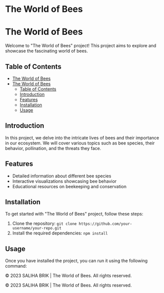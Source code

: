 # The World of Bees
# The World of Bees

Welcome to "The World of Bees" project! This project aims to explore and showcase the fascinating world of bees.

## Table of Contents
- [The World of Bees](#the-world-of-bees)
- [The World of Bees](#the-world-of-bees-1)
  - [Table of Contents](#table-of-contents)
  - [Introduction](#introduction)
  - [Features](#features)
  - [Installation](#installation)
  - [Usage](#usage)

## Introduction
In this project, we delve into the intricate lives of bees and their importance in our ecosystem. We will cover various topics such as bee species, their behavior, pollination, and the threats they face.

## Features
- Detailed information about different bee species
- Interactive visualizations showcasing bee behavior
- Educational resources on beekeeping and conservation

## Installation
To get started with "The World of Bees" project, follow these steps:
1. Clone the repository: `git clone https://github.com/your-username/your-repo.git`
2. Install the required dependencies: `npm install`

## Usage
Once you have installed the project, you can run it using the following command:
<footer>
        <p>&copy; 2023 SALIHA BRIK | The World of Bees. All rights reserved.</p>
</footer>      
        <p>&copy; 2023 SALIHA BRIK | The World of Bees. All rights reserved.</p>
      </footer>